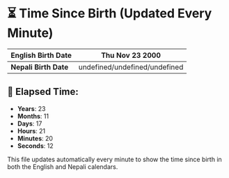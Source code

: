 # ⏳ Time Since Birth (Updated Every Minute)

| **English Birth Date** | Thu Nov 23 2000 |
|------------------------|-------------------------------------|
| **Nepali Birth Date**  | undefined/undefined/undefined                  |

## 📅 Elapsed Time:

- **Years**: 23
- **Months**: 11
- **Days**: 17
- **Hours**: 21
- **Minutes**: 20
- **Seconds**: 12

This file updates automatically every minute to show the time since birth in both the English and Nepali calendars.